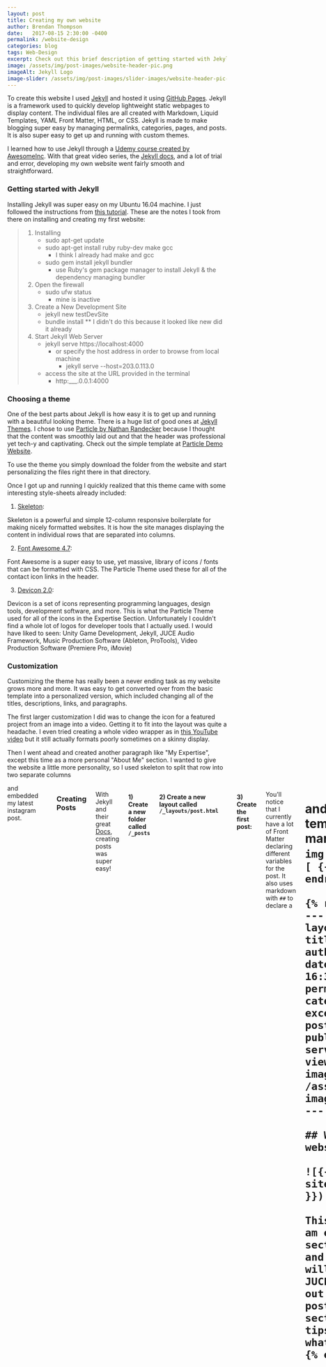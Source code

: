 ```yaml
---
layout: post
title: Creating my own website
author: Brendan Thompson
date:   2017-08-15 2:30:00 -0400
permalink: /website-design
categories: blog
tags: Web-Design
excerpt: Check out this brief description of getting started with Jekyll and getting my first website off the ground
image: /assets/img/post-images/website-header-pic.png
imageAlt: Jekyll Logo
image-slider: /assets/img/post-images/slider-images/website-header-pic-slider.png
---
```


To create this website I used [Jekyll](https://jekyllrb.com) and hosted it using [GitHub Pages](https://pages.github.com). Jekyll is a framework used to quickly develop lightweight static webpages to display content. The individual files are all created with Markdown, Liquid Templates, YAML Front Matter, HTML, or CSS. Jekyll is made to make blogging super easy by managing permalinks, categories, pages, and posts. It is also super easy to get up and running with custom themes.

I learned how to use Jekyll through a [Udemy course created by AwesomeInc](https://www.udemy.com/jekyll-and-github-pages/). With that great video series, the [Jekyll docs](https://jekyllrb.com/docs/home/), and a lot of trial and error, developing my own website went fairly smooth and straightforward.

### Getting started with Jekyll

Installing Jekyll was super easy on my Ubuntu 16.04 machine. I just followed the instructions from [this tutorial](https://www.digitalocean.com/community/tutorials/how-to-set-up-a-jekyll-development-site-on-ubuntu-16-04). These are the notes I took from there on installing and creating my first website:

>	1) Installing
>		- sudo apt-get update
>		- sudo apt-get install ruby ruby-dev make gcc
>			- I think I already had make and gcc
>		- sudo gem install jekyll bundler
>			- use Ruby's gem package manager to install Jekyll & the dependency managing bundler
>	2) Open the firewall
>		- sudo ufw status
>			- mine is inactive
>	3) Create a New Development Site
>		- jekyll new testDevSite
>		- bundle install
>			** I didn't do this because it looked like new did it already
>	4) Start Jekyll Web Server
>		- jekyll serve https://localhost:4000
>			- or specify the host address in order to browse from local machine
>				- jekyll serve --host=203.0.113.0
>		- access the site at the URL provided in the terminal
>			- http:___.0.0.1:4000

### Choosing a theme

One of the best parts about Jekyll is how easy it is to get up and running with a beautiful looking theme. There is a huge list of good ones at [Jekyll Themes](http://jekyllthemes.org/). I chose to use [Particle by Nathan Randecker](http://jekyllthemes.org/themes/particle/) because I thought that the content was smoothly laid out and that the header was professional yet tech-y and captivating. Check out the simple template at [Particle Demo Website](https://nrandecker.github.io/particle/).

To use the theme you simply download the folder from the website and start personalizing the files right there in that directory.

Once I got up and running I quickly realized that this theme came with some interesting style-sheets already included:

1) [Skeleton](http://getskeleton.com/):

Skeleton is a powerful and simple 12-column responsive boilerplate for making nicely formatted websites. It is how the site manages displaying the content in individual rows that are separated into columns.

2) [Font Awesome 4.7](fontawesome.io):

Font Awesome is a super easy to use, yet massive, library of icons / fonts that can be formatted with CSS. The Particle Theme used these for all of the contact icon links in the header.

3) [Devicon 2.0](konpa.github.io/devicon):

Devicon is a set of icons representing programming languages, design tools, development software, and more. This is what the Particle Theme used for all of the icons in the Expertise Section. Unfortunately I couldn't find a whole lot of logos for developer tools that I actually used. I would have liked to seen: Unity Game Development, Jekyll, JUCE Audio Framework, Music Production Software (Ableton, ProTools), Video Production Software (Premiere Pro, iMovie)

### Customization

Customizing the theme has really been a never ending task as my website grows more and more. It was easy to get converted over from the basic template into a personalized version, which included changing all of the titles, descriptions, links, and paragraphs.

The first larger customization I did was to change the icon for a featured project from an image into a video. Getting it to fit into the layout was quite a headache. I even tried creating a whole video wrapper as in [this YouTube video](https://www.youtube.com/watch?v=N0kKs1fef-c&list=PLHxMDdOvyrzjitCCFqhppldxacWL50jlA&index=4) but it still actually formats poorly sometimes on a skinny display.

Then I went ahead and created another paragraph like "My Expertise", except this time as a more personal "About Me" section. I wanted to give the website a little more personality, so I used skeleton to split that row into two separate columns <code><div class="six columns"></code> and embedded my latest instagram post.

### Creating Posts

With Jekyll and their great [Docs](https://jekyllrb.com/docs/posts/), creating posts was super easy!

#### 1) Create a new folder called <code>/_posts</code>

#### 2) Create a new layout called <code>/_layouts/post.html</code>
	{% raw %}
	---
	layout: default
	---

	<div class="container">
		<h1>{{ page.title }}</h1>
		<time datetime="{{ page.date | date: "%-d %b %y" }}">{{ page.date | date: "%-d %b %y" }}</time>
		<t> - - - {{ page.author }}</t>
		{{ content }}
	</div>
	{% endraw %}

#### 3) Create the first post:

You'll notice that I currently have a lot of Front Matter declaring different variables for the post. It also uses markdown with <code>##</code> to declare a <code><h1></code> and then uses liquid template tags within the markdown to display an <code>img</code> with all the <code>{% raw %}![ {{  }} ]( {{  }}{{  }} ){% endraw %}</code>

	{% raw %}
	---
	layout: post
	title: My First Post!
	author: Brendan Thompson
	date:   2017-08-11 16:30:02 -0400
	permalink: /First-Post
	categories: Testing
	excerpt: My first ever post on my new website
	published: true # jekyll serve --unpublished to view
	image: /assets/img/mountains.jpg
	imageAlt: Mountains
	---

	## Welcome to my new website

	![{{ page.imageAlt }}]({{ site.url }}{{ page.image }})

	This is my first post. I am excited to get this section of the website up and running. Possibly I will re-write all of my JUCE development DevLog out as a section of posts. Maybe another section of posts for JUCE tips & tricks. We'll see what happens
	{% endraw %}

#### 4) Link to the post

This part was harder for me than it should have been because I am streaming this from a github pages project instead of just the main brenthompson2.github.io master branch. I'm sure there is a good way to work around that using liquid template tags and permalinks and stuff, but I don't quite have a grasp on it just yet.

In the end I created a <code>_includes/recent-posts.html</code> section included on the homepage that displays every one of my posts:

	{% raw %}
	<div class="container">

		<div class="home-details">
			<h3> Recent Posts </h3>
		</div>

		<ul class="post-display">
			{% for post in site.posts %}
			<li class="row">
				<div class="six columns images">
	 				<img src="{{ site.url }}{{ post.image }}" alt="{{ post.imageAlt }}">
				</div>

				<div class="six columns">
	 				<h5><a href="{{ site.url }}{{ post.url }}">{{ post.title }}</a></h5>

	 				<time datetime="{{ post.date | date_to_xmlschema }}">{{ post.date | date_to_string }}</time>
	 				<t> - - - {{ post.author }}</t>
	 				<p>{{ post.excerpt }}</p>
				</div>
			</li>
			{% endfor %}
		</ul>
	</div>
	{% endraw %}



### Conclusion

Creating static webpages with Jekyll is incredibly easy to do, and I highly recommend giving it a try. My website still has a lot more work to be done on it, and with the power of Jekyll I can't wait to see what else it has in store! At this point my number one priorities are creating a navigation header bar, making a projects page, and creating more posts. It would also be cool if I could get the pictures and texts to got back to switching sides like in the demo project. I don't know what I changed but now it is always text first and then the picture

Checkout the code currently streaming this website at [the GitHub repository](https://github.com/brenthompson2/My-Website).











